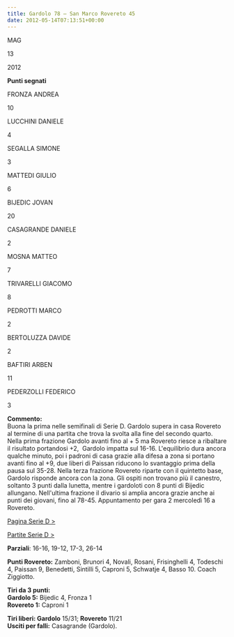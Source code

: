 ```yaml
---
title: Gardolo 78 – San Marco Rovereto 45
date: 2012-05-14T07:13:51+00:00
---
```

MAG

13

2012

**Punti segnati**

FRONZA ANDREA

10

LUCCHINI DANIELE

4

SEGALLA SIMONE

3

MATTEDI GIULIO

6

BIJEDIC JOVAN

20

CASAGRANDE DANIELE

2

MOSNA MATTEO

7

TRIVARELLI GIACOMO

8

PEDROTTI MARCO

2

BERTOLUZZA DAVIDE

2

BAFTIRI ARBEN

11

PEDERZOLLI FEDERICO

3

**Commento:**  
Buona la prima nelle semifinali di Serie D. Gardolo supera in casa Rovereto al termine di una partita che trova la svolta alla fine del secondo quarto. Nella prima frazione Gardolo avanti fino al + 5 ma Rovereto riesce a ribaltare il risultato portandosi +2,  Gardolo impatta sul 16-16. L'equilibrio dura ancora qualche minuto, poi i padroni di casa grazie alla difesa a zona si portano avanti fino al +9, due liberi di Paissan riducono lo svantaggio prima della pausa sul 35-28. Nella terza frazione Rovereto riparte con il quintetto base, Gardolo risponde ancora con la zona. Gli ospiti non trovano più il canestro, soltanto 3 punti dalla lunetta, mentre i gardoloti con 8 punti di Bijedic allungano. Nell'ultima frazione il divario si amplia ancora grazie anche ai punti dei giovani, fino al 78-45. Appuntamento per gara 2 mercoledì 16 a Rovereto.

[Pagina Serie D >](http://www.basketgardolo.it/serie-d)

[Partite Serie D >](http://www.basketgardolo.it/?tag=serie-d&cat=11)

**Parziali**: 16-16, 19-12, 17-3, 26-14

**Punti Rovereto:** Zamboni, Brunori 4, Novali, Rosani, Frisinghelli 4, Todeschi 4, Paissan 9, Benedetti, Sintilli 5, Caproni 5, Schwatje 4, Basso 10. Coach Ziggiotto.

**Tiri da 3 punti:**  
**Gardolo 5:** Bijedic 4, Fronza 1  
**Rovereto 1:** Caproni 1

**Tiri liberi: Gardolo** 15/31; **Rovereto** 11/21  
**Usciti per falli:** Casagrande (Gardolo).